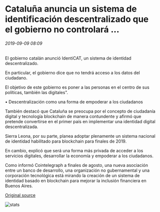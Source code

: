 # Cataluña anuncia un sistema de identificación descentralizado que el gobierno no controlará ...

###### 2019-09-09 08:09

El gobierno catalán anunció IdentiCAT, un sistema de identidad descentralizado.

En particular, el gobierno dice que no tendrá acceso a los datos del ciudadano.

El objetivo de este gobierno es poner a las personas en el centro de sus políticas, también las digitales".

• Descentralización como una forma de empoderar a los ciudadanos

También destacó que Cataluña se preocupa por el concepto de ciudadanía digital y tecnología blockchain de manera contundente y afirmó que pretende convertirse en el primer país en implementar una identidad digital descentralizada.

Sierra Leona, por su parte, planea adoptar plenamente un sistema nacional de identidad habilitado para blockchain para finales de 2019.

En cambio, explicó que será una forma más privada de acceder a los servicios digitales, desarrollar la economía y empoderar a los ciudadanos.

Como informó Cointelegraph a finales de agosto, una nueva asociación entre un banco de desarrollo, una organización no gubernamental y una corporación tecnológica está mirando la creación de un sistema de identidad basado en blockchain para mejorar la inclusión financiera en Buenos Aires.

[Original source](https://cointelegraph.com/news/catalonia-announces-a-decentralized-id-system-the-govt-wont-control)

![stats](https://c.statcounter.com/11760860/0/a89fa40b/1/ "stats")